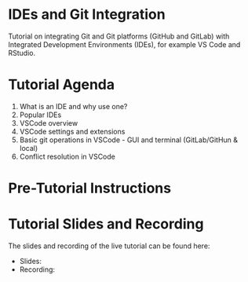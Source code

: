 # IDEs and Git Integration

Tutorial on integrating Git and Git platforms (GitHub and GitLab) with Integrated Development Environments (IDEs), for example VS Code and RStudio.

# Tutorial Agenda

1. What is an IDE and why use one?
2. Popular IDEs
3. VSCode overview
4. VSCode settings and extensions
5. Basic git operations in VSCode - GUI and terminal (GitLab/GitHun & local)
6. Conflict resolution in VSCode

# Pre-Tutorial Instructions

<PlaceHolder>

# Tutorial Slides and Recording

The slides and recording of the live tutorial can be found here:

- Slides: [<PlaceHolder>]()
- Recording: [<PlaceHolder>]()
